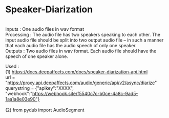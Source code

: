 # Speaker-Diarization
</br>
Inputs : One audio files in wav format
</br>
Processing : The audio file has two speakers speaking to each other.  The input audio file should be split into two output audio file – in such a manner that each audio file has the audio speech of only one speaker. 
</br>
Outputs : Two audio files in wav format.  Each audio file should have the speech of one speaker alone. 
</br>

Used : </br>
(1) https://docs.deepaffects.com/docs/speaker-diarization-api.html </br>
url = "https://proxy.api.deepaffects.com/audio/generic/api/v2/async/diarize" </br>
querystring = {"apikey":"XXXX", "webhook":"https://webhook.site/f5540c7c-b0ce-4a8c-9ad5-1aa1a8e03e90"}
</br>
</br>
(2) from pydub import AudioSegment
